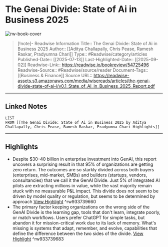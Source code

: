 # The Genai Divide: State of Ai in Business 2025

![rw-book-cover](https://readwise-assets.s3.amazonaws.com/media/reader/parsed_document_assets/354172705/uXGmtte4Om9IGYqVPqMdcehvjsjcVj95OFdOxnhNOMU-cove_mvruxOc.png)
<br>
>[!note]- Readwise Information
>Title:: The Genai Divide: State of Ai in Business 2025
>Author:: [[Aditya Challapally, Chris Pease, Ramesh Raskar, Pradyumna Chari]]
>Type:: #Readwise/category/articles
>Published-Date:: [[2025-07-13]]
>Last-Highlighted-Date:: [[2025-09-02]]
>Readwise-Link:: https://readwise.io/bookreview/54725496
>Readwise-Source:: #Readwise/source/reader
>Document-Tags:: [[Business & Finance]] 
>Source URL:: https://readwise-assets.s3.amazonaws.com/media/wisereads/articles/the-genai-divide-state-of-ai-i/v0.1_State_of_AI_in_Business_2025_Report.pdf
--- 

## Linked Notes
```dataview
LIST
FROM [[The Genai Divide: State of Ai in Business 2025 by Aditya Challapally, Chris Pease, Ramesh Raskar, Pradyumna Chari Highlights]]
```

---

## Highlights
- Despite $30–40 billion in enterprise investment into GenAI, this report uncovers a surprising result in that 95% of organizations are getting zero return. The outcomes are so starkly divided across both buyers (enterprises, mid-market, SMBs) and builders (startups, vendors, consultancies) that we call it the GenAI Divide. Just 5% of integrated AI pilots are extracting millions in value, while the vast majority remain stuck with no measurable P&L impact. This divide does not seem to be driven by model quality or regulation, but seems to be determined by approach [View Highlight](https://readwise.io/open/933739660) ^rw933739660
- The primary factor keeping organizations on the wrong side of the GenAI Divide is the learning gap, tools that don't learn, integrate poorly, or match workflows. Users prefer ChatGPT for simple tasks, but abandon it for mission-critical work due to its lack of memory. What's missing is systems that adapt, remember, and evolve, capabilities that define the difference between the two sides of the divide. [View Highlight](https://readwise.io/open/933739683) ^rw933739683
